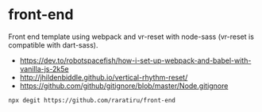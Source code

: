 # front-end
Front end template using webpack and vr-reset with node-sass (vr-reset is compatible with dart-sass).

* https://dev.to/robotspacefish/how-i-set-up-webpack-and-babel-with-vanilla-js-2k5e
* http://jhildenbiddle.github.io/vertical-rhythm-reset/
* https://github.com/github/gitignore/blob/master/Node.gitignore

`npx degit https://github.com/raratiru/front-end`

